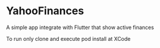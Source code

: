 # YahooFinances
A simple app integrate with Flutter that show active finances

To run only clone and execute pod install at XCode
